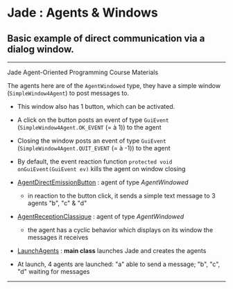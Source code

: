# Jade : Agents & Windows

## Basic example of direct communication via a dialog window.

---

Jade Agent-Oriented Programming Course Materials

The agents here are of the `AgentWindowed` type, they have a simple window (`SimpleWindow4Agent`) to post messages to.
 - This window also has 1 button, which can be activated.
 - A click on the button posts an event of type `GuiEvent`  (`SimpleWindow4Agent.OK_EVENT` (= à 1)) to the agent
 - Closing the window posts an event of type `GuiEvent` (`SimpleWindow4Agent.QUIT_EVENT` (= à -1)) to the agent
 - By default, the event reaction function `protected void onGuiEvent(GuiEvent ev)` kills the agent on window closing


- [AgentDirectEmissionButton](https://github.com/EmmanuelADAM/jade/blob/english/window/agents/SenderAgentWithWindow.java) :
  agent of type  *AgentWindowed*
    - in reaction to the button click, it sends a simple text message to 3 agents "b", "c" & "d"
- [AgentReceptionClassique](https://github.com/EmmanuelADAM/jade/blob/english/window/agents/ReceiverAgentWithWindow.java) :
  agent of type  *AgentWindowed*
    - the agent has a cyclic behavior which displays on its window the messages it receives
- [LaunchAgents](https://github.com/EmmanuelADAM/jade/blob/english/window/launch/LaunchAgents.java) : **main 
  class** launches Jade and creates the agents

- At launch, 4 agents are launched: "a" able to send a message; "b", "c", "d" waiting for messages

---